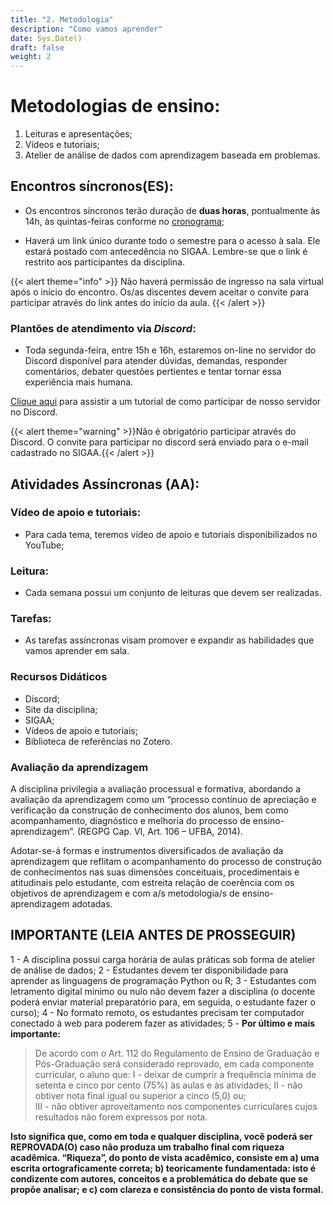 ```yaml
---
title: "2. Metodologia"
description: "Como vamos aprender"
date: Sys.Date()
draft: false
weight: 2
---
```


# Metodologias de ensino:

1. Leituras e apresentações; 
2. Vídeos e tutoriais; 
3. Atelier de análise de dados com aprendizagem baseada em problemas.

## Encontros síncronos(ES):

- Os encontros síncronos terão duração de **duas horas**, pontualmente às 14h, às quintas-feiras conforme no [cronograma]();
  
- Haverá um link único durante todo o semestre para o acesso à sala. Ele estará postado com antecedência no SIGAA. Lembre-se que o link é restrito aos participantes da disciplina.  

{{< alert theme="info" >}} Não haverá permissão de ingresso na sala virtual após o início do encontro. Os/as discentes devem aceitar o convite para participar através do link antes do início da aula. {{< /alert >}}

### Plantões de atendimento via _Discord_:

- Toda segunda-feira, entre 15h e 16h, estaremos on-line no servidor do Discord disponível para atender dúvidas, demandas, responder comentários, debater questões pertientes e tentar tornar essa experiência mais humana.

[Clique aqui](https://youtu.be/5nE__B9w20w) para assistir a um tutorial de como participar de nosso servidor no Discord.
 
{{< alert theme="warning" >}}Não é obrigatório participar através do Discord. O convite para participar no discord será enviado para o e-mail cadastrado no SIGAA.{{< /alert >}}

## Atividades Assíncronas (AA):

### Vídeo de apoio e tutoriais:

- Para cada tema, teremos vídeo de apoio e tutoriais disponibilizados no YouTube;

### Leitura:

- Cada semana possui um conjunto de leituras que devem ser realizadas.

### Tarefas:

- As tarefas assíncronas visam promover e expandir as habilidades que vamos aprender em sala.

### Recursos Didáticos

- Discord;
- Site da disciplina;
- SIGAA;
- Vídeos de apoio e tutoriais;
- Biblioteca de referências no Zotero.

### Avaliação da aprendizagem

A  disciplina  privilegia a avaliação processual e formativa, abordando a avaliação da aprendizagem como um “processo contínuo de apreciação e verificação da construção de conhecimento dos alunos, bem como acompanhamento, diagnóstico e melhoria do processo de ensino-aprendizagem”. (REGPG Cap. VI, Art. 106 – UFBA, 2014). 

Adotar-se-á formas e instrumentos diversificados de avaliação da aprendizagem que reflitam o acompanhamento do processo de construção de conhecimentos nas suas dimensões conceituais, procedimentais e atitudinais pelo estudante, com estreita relação de coerência com os objetivos de aprendizagem e com a/s metodologia/s de ensino-aprendizagem adotadas.

## IMPORTANTE (LEIA ANTES DE PROSSEGUIR)

1 - A disciplina possui carga horária de aulas práticas sob forma de atelier de análise de dados; 
2 - Estudantes devem ter disponibilidade para aprender as linguagens de programação Python ou R; 
3 - Estudantes  com  letramento  digital  mínimo  ou  nulo  não  devem  fazer  a  disciplina  (o  docente  poderá  enviar material preparatório para, em seguida, o estudante fazer o curso); 
4 - No formato remoto, os estudantes precisam ter computador conectado à web para poderem fazer as atividades; 
5 - **Por último e mais importante:** 

>De  acordo  com  o  Art.  112  do Regulamento  de  Ensino  de  Graduação  e Pós-Graduação será considerado reprovado, em cada componente curricular, o aluno que:
>I - deixar de cumprir a frequência mínima de setenta e cinco por cento (75%) às aulas e às atividades;
>II - não obtiver nota final igual ou superior a cinco (5,0) ou;  
>III - não obtiver aproveitamento nos componentes curriculares cujos resultados não forem expressos por nota.

**Isto significa que, como em toda e qualquer disciplina, você poderá ser REPROVADA(O) caso não produza um trabalho  final  com  riqueza  acadêmica.  “Riqueza”,  do  ponto  de  vista  acadêmico,  consiste  em  a)  uma  escrita ortograficamente correta; b) teoricamente fundamentada: isto é condizente com autores, conceitos e a problemática do debate que se propõe analisar; e c) com clareza e consistência do ponto de vista formal.**